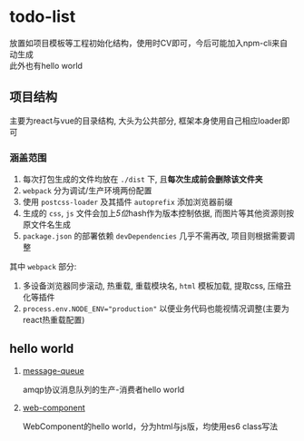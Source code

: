 # todo-list

放置如项目模板等工程初始化结构，使用时CV即可，今后可能加入npm-cli来自动生成  
此外也有hello world

## 项目结构

主要为react与vue的目录结构, 大头为公共部分, 框架本身使用自己相应loader即可

### 涵盖范围

1. 每次打包生成的文件均放在 `./dist` 下, 且**每次生成前会删除该文件夹**
2. `webpack` 分为调试/生产环境两份配置
3. 使用 `postcss-loader` 及其插件 `autoprefix` 添加浏览器前缀
4. 生成的 `css`, `js` 文件会加上*5位*hash作为版本控制依据, 而图片等其他资源则按原文件名生成
5. `package.json` 的部署依赖 `devDependencies` 几乎不需再改, 项目则根据需要调整

其中 `webpack` 部分:

1. 多设备浏览器同步滚动, 热重载, 重载模块名, `html` 模板加载, 提取css, 压缩丑化等插件
2. `process.env.NODE_ENV="production"` 以便业务代码也能视情况调整(主要为react热重载配置)

## hello world

1. [message-queue](https://github.com/Chreem/todo-list/tree/master/message-queue)

    amqp协议消息队列的生产-消费者hello world

2. [web-component](https://github.com/Chreem/todo-list/tree/master/web-component)

    WebComponent的hello world，分为html与js版，均使用es6 class写法

